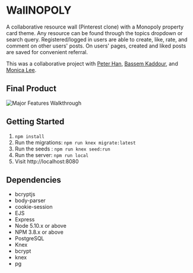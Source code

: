 # WallNOPOLY

A collaborative resource wall (Pinterest clone) with a Monopoly property card theme.
Any resource can be found through the topics dropdown or search query. Registered/logged in users are able to create, like, rate, and comment on other users' posts. On users' pages, created and liked posts are saved for convenient referral.

This was a collaborative project with [Peter Han](https://github.com/PeterHjHan), [Bassem Kaddour](https://github.com/bassemkaddour), and [Monica Lee](https://github.com/monicasoojilee).

## Final Product
![Major Features Walkthrough](https://github.com/bassemkaddour/resource-wall/blob/master/public/WallNOPOLY-demo.gif)


## Getting Started
1. `npm install`
2. Run the migrations: `npm run knex migrate:latest`
3. Run the seeds : `npm run knex seed:run`
4. Run the server: `npm run local`
5. Visit http://localhost:8080

## Dependencies

- bcryptjs
- body-parser
- cookie-session
- EJS
- Express
- Node 5.10.x or above
- NPM 3.8.x or above
- PostgreSQL
- Knex
- bcrypt
- knex
- pg
